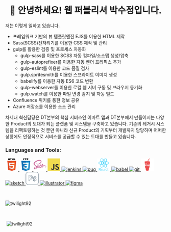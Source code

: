 <h1 align="center">👋 안녕하세요! 웹 퍼블리셔 박수정입니다.</h1>
<p>저는 이렇게 일하고 있습니다.</p>

<ul>
    <li>프레임워크 기반의 뷰 템플릿엔진 EJS를 이용한 HTML 제작</li>
    <li>Sass(SCSS)전처리기를 이용한 CSS 제작 및 관리</li>
    <li>
        gulp를 활용한 검증 및 프로세스 자동화
        <ul>
            <li>gulp-sass를 이용한 SCSS 자동 컴파일/소스맵 생성/압축</li>
            <li>gulp-autoprefixer를 이용한 자동 벤더 프리픽스 추가</li>
            <li>gulp-eslint를 이용한 코드 품질 검사</li>
            <li>gulp.spritesmith를 이용한 스프라이트 이미지 생성</li>
            <li>babelify를 이용한 자동 ES6 코드 변환</li>
            <li>gulp-webserver를 이용한 로컬 웹 서버 구동 및 브라우저 동기화</li>
            <li>gulp.watch를 이용한 파일 변경 감지 및 자동 빌드</li>
        </ul>
    </li>
    <li>Confluence 위키를 통한 정보 공유</li>
    <li>Azure 저장소를 이용한 소스 관리</li>
</ul>

<p>
    차세대 혁신담당은 DT본부의 핵심 서비스인 이마트 앱과 DT본부에서 만들어지는 다양한 Product의 토대가 되는 플랫폼 및 시스템을 구축하고 있습니다. 기존의 레거시 시스템을 리팩토링하는 것 뿐만 아니라 신규 Product의 기획부터 개발까지 담당하며 어떠한 상황에도 안정적으로 서비스를 공급할 수 있는 토대를 만들고 있습니다.
</p>


<h3 align="left">Languages and Tools:</h3>

<a href="https://www.w3.org/html/" target="_blank">
    <img src="https://raw.githubusercontent.com/devicons/devicon/master/icons/html5/html5-original-wordmark.svg" alt="html5" width="40" height="40"/>
</a>

<a href="https://www.w3schools.com/css/" target="_blank">
    <img src="https://raw.githubusercontent.com/devicons/devicon/master/icons/css3/css3-original-wordmark.svg" alt="css3" width="40" height="40"/>
</a>

<a href="https://sass-lang.com" target="_blank">
    <img src="https://raw.githubusercontent.com/devicons/devicon/master/icons/sass/sass-original.svg" alt="sass" width="40" height="40"/>
</a>


<a href="https://developer.mozilla.org/en-US/docs/Web/JavaScript" target="_blank">
    <img src="https://raw.githubusercontent.com/devicons/devicon/master/icons/javascript/javascript-original.svg" alt="javascript" width="40" height="40"/>
</a>
<a href="https://www.jenkins.io" target="_blank">
    <img src="https://www.vectorlogo.zone/logos/jenkins/jenkins-icon.svg" alt="jenkins" width="40" height="40"/>
</a>

<a href="https://pugjs.org" target="_blank">
    <img src="https://cdn.worldvectorlogo.com/logos/pug.svg" alt="pug" width="40" height="40"/>
</a>

<a href="https://reactjs.org/" target="_blank">
    <img src="https://raw.githubusercontent.com/devicons/devicon/master/icons/react/react-original-wordmark.svg" alt="react" width="40" height="40"/>
</a>

<a href="https://babeljs.io/" target="_blank">
    <img src="https://www.vectorlogo.zone/logos/babeljs/babeljs-icon.svg" alt="babel" width="40" height="40"/>
</a>

<a href="https://git-scm.com/" target="_blank">
    <img src="https://www.vectorlogo.zone/logos/git-scm/git-scm-icon.svg" alt="git" width="40" height="40"/>
</a>

<a href="https://gulpjs.com" target="_blank">
    <img src="https://raw.githubusercontent.com/devicons/devicon/master/icons/gulp/gulp-plain.svg" alt="gulp" width="40" height="40"/>
</a>

<a href="https://www.sketch.com/" target="_blank">
    <img src="https://www.vectorlogo.zone/logos/sketchapp/sketchapp-icon.svg" alt="sketch" width="40" height="40"/>
</a>

<a href="https://www.photoshop.com/en" target="_blank">
    <img src="https://raw.githubusercontent.com/devicons/devicon/master/icons/photoshop/photoshop-line.svg" alt="photoshop" width="40" height="40"/>
</a>

<a href="https://www.adobe.com/in/products/illustrator.html" target="_blank">
    <img src="https://www.vectorlogo.zone/logos/adobe_illustrator/adobe_illustrator-icon.svg" alt="illustrator" width="40" height="40"/>
</a>
    
<a href="https://www.figma.com/" target="_blank">
    <img src="https://www.vectorlogo.zone/logos/figma/figma-icon.svg" alt="figma" width="40" height="40"/>
</a>    

</p>
<br>
<p><img align="center" src="https://github-readme-stats.vercel.app/api/top-langs?username=twilight92&show_icons=true&locale=en&layout=compact" alt="twilight92" /></p>
<br>
<p>&nbsp;<img align="center" src="https://github-readme-stats.vercel.app/api?username=twilight92&show_icons=true&locale=en" alt="twilight92" /></p>

